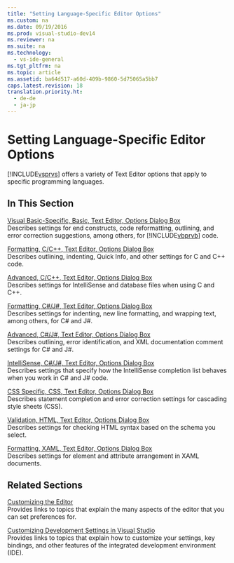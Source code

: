 ```yaml
---
title: "Setting Language-Specific Editor Options"
ms.custom: na
ms.date: 09/19/2016
ms.prod: visual-studio-dev14
ms.reviewer: na
ms.suite: na
ms.technology: 
  - vs-ide-general
ms.tgt_pltfrm: na
ms.topic: article
ms.assetid: ba64d517-a60d-409b-9860-5d75065a5bb7
caps.latest.revision: 18
translation.priority.ht: 
  - de-de
  - ja-jp
---
```

# Setting Language-Specific Editor Options
[!INCLUDE[vsprvs](../vs140/includes/vsprvs_md.md)] offers a variety of Text Editor options that apply to specific programming languages.  
  
## In This Section  
 [Visual Basic-Specific, Basic, Text Editor, Options Dialog Box](../vs140/Options--Text-Editor--Basic--Visual-Basic-.md)  
 Describes settings for end constructs, code reformatting, outlining, and error correction suggestions, among others, for [!INCLUDE[vbprvb](../vs140/includes/vbprvb_md.md)] code.  
  
 [Formatting, C/C++, Text Editor, Options Dialog Box](../vs140/Options--Text-Editor--C-C----Formatting.md)  
 Describes outlining, indenting, Quick Info, and other settings for C and C++ code.  
  
 [Advanced, C/C++, Text Editor, Options Dialog Box](../vs140/Options--Text-Editor--C-C----Advanced.md)  
 Describes settings for IntelliSense and database files when using C and C++.  
  
 [Formatting, C#/J#, Text Editor, Options Dialog Box](../vs140/Options--Text-Editor--C#--Formatting.md)  
 Describes settings for indenting, new line formatting, and wrapping text, among others, for C# and J#.  
  
 [Advanced, C#/J#, Text Editor, Options Dialog Box](../vs140/Options--Text-Editor--C#--Advanced.md)  
 Describes outlining, error identification, and XML documentation comment settings for C# and J#.  
  
 [IntelliSense, C#/J#, Text Editor, Options Dialog Box](../vs140/Options--Text-Editor--C#--IntelliSense.md)  
 Describes settings that specify how the IntelliSense completion list behaves when you work in C# and J# code.  
  
 [CSS Specific, CSS, Text Editor, Options Dialog Box](assetId:///5afe0808-16bb-420f-b620-7ca1a4d9f2cc)  
 Describes statement completion and error correction settings for cascading style sheets (CSS).  
  
 [Validation, HTML, Text Editor, Options Dialog Box](assetId:///9c24ecfe-263e-4bf1-88de-d01be3992863)  
 Describes settings for checking HTML syntax based on the schema you select.  
  
 [Formatting, XAML, Text Editor, Options Dialog Box](../vs140/Options--Text-Editor--XAML--Formatting.md)  
 Describes settings for element and attribute arrangement in XAML documents.  
  
## Related Sections  
 [Customizing the Editor](../vs140/Customizing-the-Editor.md)  
 Provides links to topics that explain the many aspects of the editor that you can set preferences for.  
  
 [Customizing Development Settings in Visual Studio](assetId:///22c4debb-4e31-47a8-8f19-16f328d7dcd3)  
 Provides links to topics that explain how to customize your settings, key bindings, and other features of the integrated development environment (IDE).